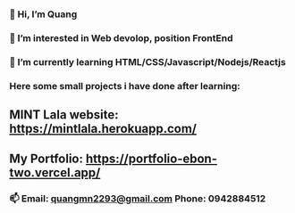 ### 👋 Hi, I’m Quang
### 👀 I’m interested in Web devolop, position FrontEnd
### 🌱 I’m currently learning HTML/CSS/Javascript/Nodejs/Reactjs
### Here some small projects i have done after learning:
## MINT Lala website: https://mintlala.herokuapp.com/
## My Portfolio: https://portfolio-ebon-two.vercel.app/
### 📫 Email: quangmn2293@gmail.com Phone: 0942884512

<!---
quangnm2293/quangnm2293 is a ✨ special ✨ repository because its `README.md` (this file) appears on your GitHub profile.
You can click the Preview link to take a look at your changes.
--->
